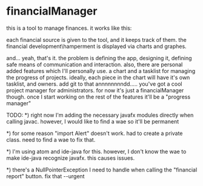# financialManager
this is a tool to manage finances. it works like this:

each financial source is given to the tool, and it keeps track of them.
the financial development\hamperment is displayed via charts and graphes.

and... yeah, that's it.
the problem is defining the app, designing it, defining safe means of communication and interaction.
also, there are personal added features which I'll personally use. 
a chart and a tasklist for managing the progress of projects. ideally, 
each piece in the chart will have it's own tasklist, and owners. 
add git to that annnnnnnndd..... you've got a cool project manager for administrators. 
for now it's just a financialManager though. once I start working on the rest of the features it'll be a "progress manager"

TODO:
*) right now I'm adding the necessary javafx modules directly when calling javac. however, I would like to find a wae so it'll be permanent

*) for some reason "import Alert" doesn't work. had to create a private class. need to find a wae to fix that.

*) I'm using atom and ide-java for this. however, I don't know the wae to make ide-java recognize javafx. this causes issues.

*) there's a NullPointerException I need to handle when calling the "financial report" button. fix that --urgent
